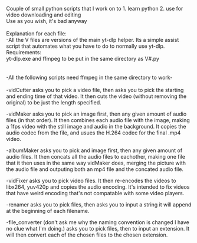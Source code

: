 Couple of small python scripts that I work on to 1. learn python 2. use for video downloading and editing\
Use as you wish, it's bad anyway\
\
Explanation for each file:\
-All the V files are versions of the main yt-dlp helper. Its a simple assist script that automates what you have to do to normally use yt-dlp.\
Requirements:\
yt-dlp.exe and ffmpeg to be put in the same directory as V#.py\
\
\
-All the following scripts need ffmpeg in the same directory to work-\
\
-vidCutter asks you to pick a video file, then asks you to pick the starting and ending time of that video. It then cuts the video (without removing the original) to be just the length specified.

-vidMaker asks you to pick an image first, then any given amount of audio files (in that order). It then combines each audio file with the image, making a 1fps video with the still image and audio in the background. It copies the audio codec from the file, and usues the H.264 codec for the final .mp4 video.

-albumMaker asks you to pick and image first, then any given amount of audio files. It then concats all the audio files to eachother, making one file that it then uses in the same way vidMaker does, merging the picture with the audio file and outputing both an mp4 file and the concated audio file.

-vidFixer asks you to pick video files. It then re-encodes the videos to libx264, yuv420p and copies the audio encoding. It's intended to fix videos that have weird encoding that's not compatable with some video players.

-renamer asks you to pick files, then asks you to input a string it will append at the beginning of each filename.

-file_converter (don't ask me why the naming convention is changed I have no clue what I'm doing.) asks you to pick files, then to input an extension. It will then convert each of the chosen files to the chosen extension.

